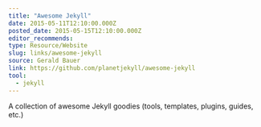 ```yaml
---
title: "Awesome Jekyll"
date: 2015-05-11T12:10:00.000Z
posted_date: 2015-05-15T12:10:00.000Z
editor_recommends:
type: Resource/Website
slug: links/awesome-jekyll
source: Gerald Bauer
link: https://github.com/planetjekyll/awesome-jekyll
tool:
  - jekyll
---
```

A collection of awesome Jekyll goodies (tools, templates, plugins, guides, etc.)



